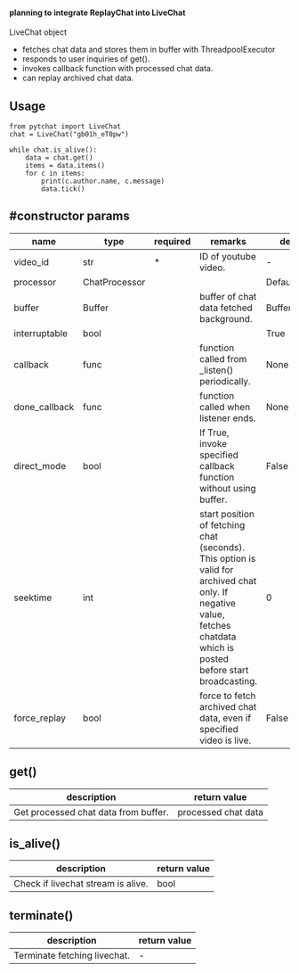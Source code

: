 #### planning to integrate ReplayChat into LiveChat
LiveChat object 
+ fetches chat data and stores them in buffer with ThreadpoolExecutor
+ responds to user inquiries of get().
+ invokes callback function with processed chat data.
+ can replay archived chat data.
## Usage
```
from pytchat import LiveChat
chat = LiveChat("gb01h_eT0pw")

while chat.is_alive():
    data = chat.get()
    items = data.items()
    for c in items:
        print(c.author.name, c.message)
        data.tick()
```
## #constructor params

name|type|required|remarks|default value
---|---|---|---|---
video_id|str|*|ID of youtube video.|-
processor|ChatProcessor|||DefaultProcessor
buffer|Buffer||buffer of chat data fetched background.|Buffer(maxsize=20)
interruptable|bool|||True
callback|func||function called from _listen() periodically.|None
done_callback|func||function called when listener ends.|None
direct_mode|bool| |If True, invoke specified callback function without using buffer.|False
seektime|int| |start position of fetching chat (seconds). This option is valid for archived chat only. If negative value, fetches chatdata which is posted before start broadcasting.|0
force_replay|bool| |force to fetch archived chat data, even if specified video is live.|False
## get()
description|return value
---|---
Get processed chat data from buffer.|processed chat data

## is_alive()
description|return value
---|---
Check if livechat stream is alive.|bool

## terminate()
description|return value
---|---
Terminate fetching livechat.|-

